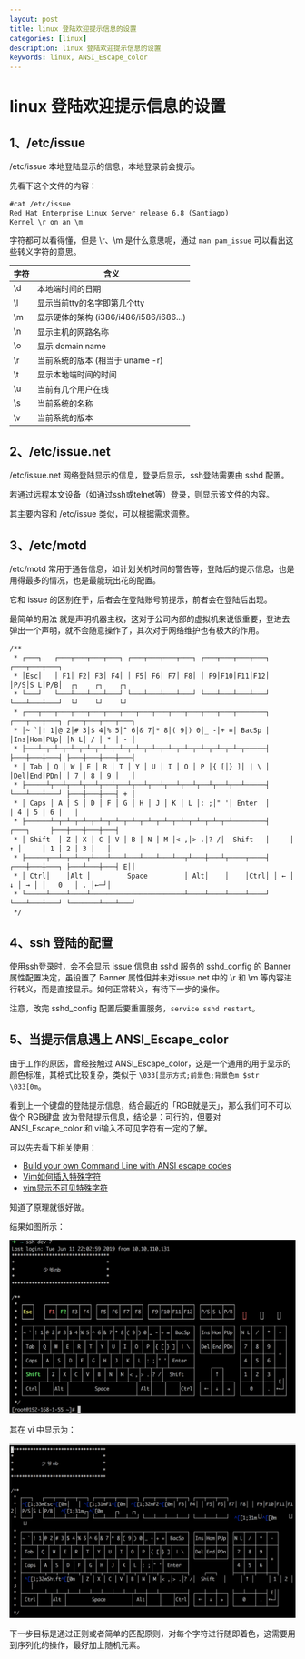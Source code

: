 ```yaml
---
layout: post
title: linux 登陆欢迎提示信息的设置
categories: [linux]
description: linux 登陆欢迎提示信息的设置
keywords: linux, ANSI_Escape_color
---
```


# linux 登陆欢迎提示信息的设置

## 1、/etc/issue

/etc/issue 本地登陆显示的信息，本地登录前会提示。

先看下这个文件的内容：

```shell
#cat /etc/issue
Red Hat Enterprise Linux Server release 6.8 (Santiago)
Kernel \r on an \m
```

字符都可以看得懂，但是 \r、\m 是什么意思呢，通过 `man pam_issue` 可以看出这些转义字符的意思。

|字符|含义|
|---|---|
|\d|本地端时间的日期|
|\l|显示当前tty的名字即第几个tty|
|\m|显示硬体的架构 (i386/i486/i586/i686...)|
|\n|显示主机的网路名称|
|\o|显示 domain name|
|\r|当前系统的版本 (相当于 uname -r)|
|\t|显示本地端时间的时间|
|\u|当前有几个用户在线|
|\s|当前系统的名称|
|\v|当前系统的版本|

## 2、/etc/issue.net

/etc/issue.net 网络登陆显示的信息，登录后显示，ssh登陆需要由 sshd 配置。

若通过远程本文设备（如通过ssh或telnet等）登录，则显示该文件的内容。

其主要内容和 /etc/issue 类似，可以根据需求调整。

## 3、/etc/motd

/etc/motd 常用于通告信息，如计划关机时间的警告等，登陆后的提示信息，也是用得最多的情况，也是最能玩出花的配置。

它和 issue 的区别在于，后者会在登陆账号前提示，前者会在登陆后出现。

最简单的用法 就是声明机器主权，这对于公司内部的虚拟机来说很重要，登进去弹出一个声明，就不会随意操作了，其次对于网络维护也有极大的作用。

```
/**
 * ┌───┐   ┌───┬───┬───┬───┐ ┌───┬───┬───┬───┐ ┌───┬───┬───┬───┐ ┌───┬───┬───┐
 * │Esc│   │ F1│ F2│ F3│ F4│ │ F5│ F6│ F7│ F8│ │ F9│F10│F11│F12│ │P/S│S L│P/B│  ┌┐    ┌┐    ┌┐
 * └───┘   └───┴───┴───┴───┘ └───┴───┴───┴───┘ └───┴───┴───┴───┘ └───┴───┴───┘  └┘    └┘    └┘
 * ┌───┬───┬───┬───┬───┬───┬───┬───┬───┬───┬───┬───┬───┬───────┐ ┌───┬───┬───┐ ┌───┬───┬───┬───┐
 * │~ `│! 1│@ 2│# 3│$ 4│% 5│^ 6│& 7│* 8│( 9│) 0│_ -│+ =│ BacSp │ │Ins│Hom│PUp│ │N L│ / │ * │ - │
 * ├───┴─┬─┴─┬─┴─┬─┴─┬─┴─┬─┴─┬─┴─┬─┴─┬─┴─┬─┴─┬─┴─┬─┴─┬─┴─┬─────┤ ├───┼───┼───┤ ├───┼───┼───┼───┤
 * │ Tab │ Q │ W │ E │ R │ T │ Y │ U │ I │ O │ P │{ [│} ]│ | \ │ │Del│End│PDn│ │ 7 │ 8 │ 9 │   │
 * ├─────┴┬──┴┬──┴┬──┴┬──┴┬──┴┬──┴┬──┴┬──┴┬──┴┬──┴┬──┴┬──┴─────┤ └───┴───┴───┘ ├───┼───┼───┤ + │
 * │ Caps │ A │ S │ D │ F │ G │ H │ J │ K │ L │: ;│" '│ Enter  │               │ 4 │ 5 │ 6 │   │
 * ├──────┴─┬─┴─┬─┴─┬─┴─┬─┴─┬─┴─┬─┴─┬─┴─┬─┴─┬─┴─┬─┴─┬─┴────────┤     ┌───┐     ├───┼───┼───┼───┤
 * │ Shift  │ Z │ X │ C │ V │ B │ N │ M │< ,│> .│? /│  Shift   │     │ ↑ │     │ 1 │ 2 │ 3 │   │
 * ├─────┬──┴─┬─┴──┬┴───┴───┴───┴───┴───┴──┬┴───┼───┴┬────┬────┤ ┌───┼───┼───┐ ├───┴───┼───┤ E││
 * │ Ctrl│    │Alt │         Space         │ Alt│    │    │Ctrl│ │ ← │ ↓ │ → │ │   0   │ . │←─┘│
 * └─────┴────┴────┴───────────────────────┴────┴────┴────┴────┘ └───┴───┴───┘ └───────┴───┴───┘
 */
```

## 4、ssh 登陆的配置

使用ssh登录时，会不会显示 issue 信息由 sshd 服务的 sshd_config 的 Banner 属性配置决定，虽设置了 Banner 属性但并未对issue.net 中的 \r 和 \m 等内容进行转义，而是直接显示。如何正常转义，有待下一步的操作。

注意，改完 sshd_config 配置后要重置服务，`service sshd restart`。

## 5、当提示信息遇上 ANSI_Escape_color

由于工作的原因，曾经接触过 ANSI_Escape_color，这是一个通用的用于显示的颜色标准，其格式比较复杂，类似于 `\033[显示方式;前景色;背景色m $str    \033[0m`。

看到上一个键盘的登陆提示信息，结合最近的「RGB就是天」，那么我们可不可以做个 RGB键盘 放为登陆提示信息，结论是：可行的，但要对 ANSI_Escape_color 和 vi输入不可见字符有一定的了解。

可以先去看下相关使用：

- [Build your own Command Line with ANSI escape codes](http://www.lihaoyi.com/post/BuildyourownCommandLinewithANSIescapecodes.html#ascii-progress-bar)
- [Vim如何插入特殊字符](https://blog.csdn.net/a627088424/article/details/38941589)
- [vim显示不可见特殊字符](https://blog.csdn.net/jichenchen1990/article/details/72652207)

知道了原理就很好做。

结果如图所示：

![](/images/blog/keyboard_and_ansi.png)

其在 vi 中显示为：

![](/images/blog/keyboard_and_ansi_vi.png)

下一步目标是通过正则或者简单的匹配原则，对每个字符进行随即着色，这需要用到序列化的操作，最好加上随机元素。
